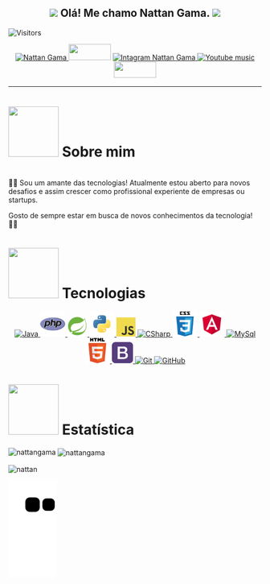 <h2 align="center">
<img src=https://github.com/TheDudeThatCode/TheDudeThatCode/blob/master/Assets/Earth.gif width="30">
  Olá! Me chamo Nattan Gama.
<img src= https://raw.githubusercontent.com/aemmadi/aemmadi/master/wave.gif width= "40">
</h2>
 <a>
        <img width="80" height="32px" alt="Visitors" src="https://visitor-badge.laobi.icu/badge?page_id=nattangama.nattangama"/>
    </a>
<p align="center">
    <a href="https://www.linkedin.com/in/nattangama/">
        <img 
            height="32px"
            alt="Nattan Gama" 
            src="https://img.shields.io/badge/-Nattan%20Gama-%230077b5?style=flat-square&logo=linkedin">
        </a>
     <a href = "mailto:gamanattan@gmail.com">
            <img
            width="84"
            height="32px" 
            src="https://img.shields.io/badge/-Gmail-%23333?style=for-the-badge&logo=gmail&logoColor=white"></a>  
    </a>
    <a href="https://www.instagram.com/nattangama/">
        <img
            width="84"
            height="32px"
            alt="Intagram Nattan Gama" 
            src="https://img.shields.io/badge/Instagram-E4405F?style=for-the-badge&logo=instagram&logoColor=white">         
    </a>
    <a href="https://open.spotify.com/user/48m7ckkz70oam1c6mjj6in8ad">
        <img
            width="75"
            height="32px"
            alt="Youtube music" 
            src="https://img.shields.io/badge/Spotify-1ED760?&style=for-the-badge&logo=spotify&logoColor=white">
    </a>
    <a href="https://api.whatsapp.com/send?phone=5581998658367&text=" target="_blank">
        <img 
         width="84"
         height="32px"
         src="https://img.shields.io/badge/WhatsApp-25D366?style=for-the-badge&logo=whatsapp&logoColor=white" target="_blank">
    </a> 
    
</p>

---

# <img src="https://www.imagensanimadas.com/data/media/56/computador-imagem-animada-0004.gif" height="100px" width="100px" /> Sobre mim 
<br/> 👨‍💻  Sou um amante das tecnologias! Atualmente estou aberto para novos desafios e assim crescer como profissional experiente de empresas ou startups. 

Gosto de sempre estar em busca de novos conhecimentos da tecnologia! 👨‍💻
</p>

# <img src="https://thumbs.gfycat.com/FilthyShabbyGaur.webp" height="100px" width="100px" /> Tecnologias 

<p align="center">
    <a href="https://docs.oracle.com/en/java/">
    <img alt="Java" src="https://cdn-icons-png.flaticon.com/512/226/226777.png" height="45px" width="45px/>
    </a>
    <a href="https://www.php.net/manual/pt_BR/tutorial.php">
    <img alt="PHP" src="https://raw.githubusercontent.com/github/explore/ccc16358ac4530c6a69b1b80c7223cd2744dea83/topics/php/php.png" height="50px" width="50px"/>
    </a>
    <a href="https://spring.io/">
    <img alt="Spring" src="https://raw.githubusercontent.com/github/explore/80688e429a7d4ef2fca1e82350fe8e3517d3494d/topics/spring-boot/spring-boot.png" height="40px" width="40px/>
    </a>
    <a href="https://docs.python.org/pt-br/3/tutorial/">
    <img alt="Python" src="https://raw.githubusercontent.com/github/explore/80688e429a7d4ef2fca1e82350fe8e3517d3494d/topics/python/python.png" height="50px" width="50px"/>
    </a>
    <a href="https://developer.mozilla.org/en-US/docs/Web/JavaScript">
    <img alt="JavaScript" src="https://raw.githubusercontent.com/github/explore/80688e429a7d4ef2fca1e82350fe8e3517d3494d/topics/javascript/javascript.png" height="38px" width="38px"/>
    </a>
    <a href="https://docs.microsoft.com/pt-br/dotnet/csharp/">
    <img alt="CSharp" src="https://seeklogo.com/images/C/c-sharp-c-logo-02F17714BA-seeklogo.com.png" height="40px" width="40px"/>
    </a>
    <a href="https://developer.mozilla.org/en-US/docs/Web/CSS">
    <img alt="CSS3" src="https://raw.githubusercontent.com/github/explore/80688e429a7d4ef2fca1e82350fe8e3517d3494d/topics/css/css.png" height="50px" width="50px"/>
    </a>
    <a href="https://angular.io/start">
    <img alt="ANGULAR" src="https://raw.githubusercontent.com/github/explore/80688e429a7d4ef2fca1e82350fe8e3517d3494d/topics/angular/angular.png" height="50px" width="50px"/>
    </a>
    <a href="https://azure.microsoft.com/pt-br/free/mysql/search/">
     <img alig="center" alt="MySql" src="https://www.freepnglogos.com/uploads/logo-mysql-png/logo-mysql-mysql-logo-png-images-are-download-crazypng-15.png" height="45px" width="45px">  
    </a>
    <a href="https://developer.mozilla.org/en-US/docs/Web/HTML">
    <img alt="Html5" src="https://raw.githubusercontent.com/github/explore/80688e429a7d4ef2fca1e82350fe8e3517d3494d/topics/html/html.png" height="50px" width="50px"/>
    </a>
 <a href="https://getbootstrap.com">
    <img alig="center" alt="Bootstrap" src="https://raw.githubusercontent.com/github/explore/80688e429a7d4ef2fca1e82350fe8e3517d3494d/topics/bootstrap/bootstrap.png" height="42px" width="42px/>
   </a>
    <a href="https://git-scm.com/">
    <img alt="Git" src="https://git-scm.com/images/logos/downloads/Git-Icon-1788C.png" height="45px" width="45px"/>
    </a>
    <a href="https://github.com/">
    <img alt="GitHub" src="https://cdn.icon-icons.com/icons2/2429/PNG/512/github_logo_icon_147285.png" height="45px" width="45px"/>
    </a>
</p>

# <img src="https://www.imagensanimadas.com/data/media/56/computador-imagem-animada-0494.gif" height="100px" width="100px" /> Estatística

 <div>
 
 <p><img align="left" src="https://github-readme-stats.vercel.app/api/top-langs?username=nattangama&show_icons=true&theme=dark&locale=en&layout=compact" alt="nattangama" /></p>

<p>&nbsp;<img align="center" src="https://github-readme-stats.vercel.app/api?username=nattangama&show_icons=true&theme=dark&locale=en" alt="nattangama" /></p>
 
 <p><img align="center" src="https://github-readme-streak-stats.herokuapp.com/?user=nattangama&theme=dark" alt="nattan" /></p>
 
 </div>
 
 ![Snake animation](https://github.com/nattangama/nattangama/blob/output/github-contribution-grid-snake.svg)

 
  
  
  
      
      
  

